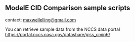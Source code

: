 ## ModelE CID Comparison sample scripts  
contact: maxwellelling@gmail.com  

You can retrieve sample data from the NCCS data portal https://portal.nccs.nasa.gov/datashare/giss_cmip6/
